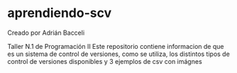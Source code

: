 # aprendiendo-scv
Creado por Adrián Bacceli

Taller N.1 de Programación II
Este repositorio contiene informacion de que es un sistema de control de versiones, como se utiliza, los distintos tipos de control de versiones disponibles y 3 ejemplos de csv con imágnes